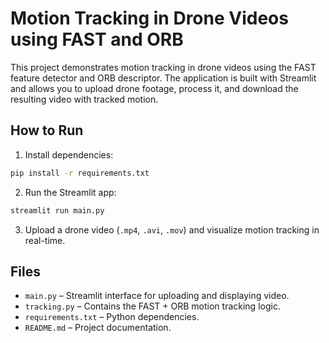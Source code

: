 # Motion Tracking in Drone Videos using FAST and ORB

This project demonstrates motion tracking in drone videos using the FAST feature detector and ORB descriptor. 
The application is built with Streamlit and allows you to upload drone footage, process it, and download the resulting video with tracked motion.

## How to Run

1. Install dependencies:

```bash
pip install -r requirements.txt
```

2. Run the Streamlit app:

```bash
streamlit run main.py
```

3. Upload a drone video (`.mp4`, `.avi`, `.mov`) and visualize motion tracking in real-time.

## Files

- `main.py` – Streamlit interface for uploading and displaying video.
- `tracking.py` – Contains the FAST + ORB motion tracking logic.
- `requirements.txt` – Python dependencies.
- `README.md` – Project documentation.